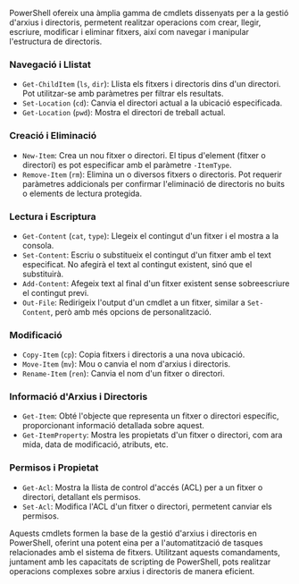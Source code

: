 PowerShell ofereix una àmplia gamma de cmdlets dissenyats per a la gestió d'arxius i directoris, permetent realitzar operacions com crear, llegir, escriure, modificar i eliminar fitxers, així com navegar i manipular l'estructura de directoris. 

### Navegació i Llistat
- `Get-ChildItem` (`ls`, `dir`): Llista els fitxers i directoris dins d'un directori. Pot utilitzar-se amb paràmetres per filtrar els resultats.
- `Set-Location` (`cd`): Canvia el directori actual a la ubicació especificada.
- `Get-Location` (`pwd`): Mostra el directori de treball actual.

### Creació i Eliminació
- `New-Item`: Crea un nou fitxer o directori. El tipus d'element (fitxer o directori) es pot especificar amb el paràmetre `-ItemType`.
- `Remove-Item` (`rm`): Elimina un o diversos fitxers o directoris. Pot requerir paràmetres addicionals per confirmar l'eliminació de directoris no buits o elements de lectura protegida.

### Lectura i Escriptura
- `Get-Content` (`cat`, `type`): Llegeix el contingut d'un fitxer i el mostra a la consola.
- `Set-Content`: Escriu o substitueix el contingut d'un fitxer amb el text especificat. No afegirà el text al contingut existent, sinó que el substituirà.
- `Add-Content`: Afegeix text al final d'un fitxer existent sense sobreescriure el contingut previ.
- `Out-File`: Redirigeix l'output d'un cmdlet a un fitxer, similar a `Set-Content`, però amb més opcions de personalització.

### Modificació
- `Copy-Item` (`cp`): Copia fitxers i directoris a una nova ubicació.
- `Move-Item` (`mv`): Mou o canvia el nom d'arxius i directoris.
- `Rename-Item` (`ren`): Canvia el nom d'un fitxer o directori.

### Informació d'Arxius i Directoris
- `Get-Item`: Obté l'objecte que representa un fitxer o directori específic, proporcionant informació detallada sobre aquest.
- `Get-ItemProperty`: Mostra les propietats d'un fitxer o directori, com ara mida, data de modificació, atributs, etc.

### Permisos i Propietat
- `Get-Acl`: Mostra la llista de control d'accés (ACL) per a un fitxer o directori, detallant els permisos.
- `Set-Acl`: Modifica l'ACL d'un fitxer o directori, permetent canviar els permisos.

Aquests cmdlets formen la base de la gestió d'arxius i directoris en PowerShell, oferint una potent eina per a l'automatització de tasques relacionades amb el sistema de fitxers. Utilitzant aquests comandaments, juntament amb les capacitats de scripting de PowerShell, pots realitzar operacions complexes sobre arxius i directoris de manera eficient.